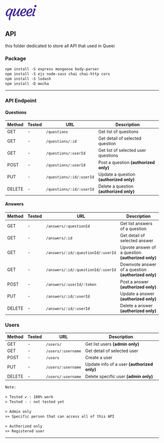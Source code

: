 <img src="../.asset/.logo.png" title="Queei Logo" height="50">

## API
this folder dedicated to store all API that used in Queei

### Package

```
npm install -S express mongoose body-parser
npm install -S ejs node-sass chai chai-http cors
npm install -S lodash
npm install -D mocha
```

---

### API Endpoint

#### Questions

| Method | Tested | URL | Description
|--------|--------|-----|-------------
| GET    | - | `/questions` | Get list of questions
| GET    | - | `/questions/:id` | Get detail of selected question
| GET    | - | `/questions/:userId` | Get list of selected user questions
| POST   | - | `/questions/:userId` | Post a question **(authorized only)**
| PUT    | - | `/questions/:id/:userId` | Update a question **(authorized only)**
| DELETE | - | `/questions/:id/:userId` | Delete a question **(authorized only)**

#### Answers

| Method | Tested | URL | Description
|--------|--------|-----|-------------
| GET    | - | `/answers/:questionId` | Get list answers of a question
| GET    | - | `/answers/:id` | Get detail of selected answer
| GET    | - | `/answers/:id/:questionId/:userId` | Upvote answer of a question **(authorized only)**
| GET    | - | `/answers/:id/:questionId/:userId` | Downvote answer of a question **(authorized only)**
| POST   | - | `/answers/:userId/:token` | Post a answer **(authorized only)**
| PUT    | - | `/answers/:id/:userId` | Update a answer **(authorized only)**
| DELETE | - | `/answers/:id/:userId` | Delete a answer **(authorized only)**

### Users

| Method | Tested | URL | Description
|--------|--------|-----|-------------
| GET    | - | `/users/` | Get list users **(admin only)**
| GET    | - | `/users/:username` | Get detail of selected user
| POST   | - | `/users` | Create a user
| PUT    | - | `/users/:username` | Update info of a user **(authorized only)**
| DELETE | - | `/users/:username` | Delete specific user **(admin only)**


```
Note:

> Tested ✔ : 100% work
> Tested - : not tested yet

> Admin only
>> Specific person that can access all of this API

> Authorized only
>> Registered user
```

---

